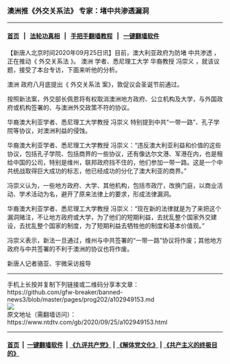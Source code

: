### 澳洲推《外交关系法》 专家：堵中共渗透漏洞
------------------------

#### [首页](https://github.com/gfw-breaker/banned-news3/blob/master/README.md) &nbsp;&nbsp;|&nbsp;&nbsp; [法轮功真相](https://github.com/begood0513/basic/blob/master/README.md)  &nbsp;&nbsp;|&nbsp;&nbsp; [手把手翻墙教程](https://github.com/gfw-breaker/guides/wiki)  &nbsp;&nbsp;|&nbsp;&nbsp; [一键翻墙软件](https://github.com/gfw-breaker/nogfw/blob/master/README.md)  



<div><div class="post_content" itemprop="articleBody">
 <p>
  【新唐人北京时间2020年09月25日讯】目前，澳大利亚政府为防堵
  <ok href="https://www.ntdtv.com/gb/中共渗透.htm">
   中共渗透
  </ok>
  ，正在推动《
  <ok href="https://www.ntdtv.com/gb/外交关系法.htm">
   外交关系法
  </ok>
  》。
  <ok href="https://www.ntdtv.com/gb/澳洲.htm">
   澳洲
  </ok>
  学者、悉尼理工大学
  <ok href="https://www.ntdtv.com/gb/华裔教授.htm">
   华裔教授
  </ok>
  <ok href="https://www.ntdtv.com/gb/冯崇义.htm">
   冯崇义
  </ok>
  ，就该议题，接受了本台专访，下面来听他的分析。
 </p>
 <p>
  <ok href="https://www.ntdtv.com/gb/澳洲.htm">
   澳洲
  </ok>
  政府八月底提出《
  <ok href="https://www.ntdtv.com/gb/外交关系法.htm">
   外交关系法
  </ok>
  案》，敦促议会圣诞节前通过。
 </p>
 <p>
  按照新法案，外交部长佩恩将有权取消澳洲地方政府、公立机构及大学，与外国政府或机构签署的、与澳洲外交政策不符的协议。
 </p>
 <p>
  华裔澳大利亚学者、悉尼理工大学教授
  <ok href="https://www.ntdtv.com/gb/冯崇义.htm">
   冯崇义
  </ok>
  特别提到中共“一带一路”、孔子学院等协议，对澳洲利益的侵蚀。
 </p>
 <p>
  华裔澳大利亚学者、悉尼理工大学教授 冯崇义：“违反澳大利亚利益和价值的这些协议，包括孔子学院、包括商界的一些协议，还有像达尔文港、军港在内，也是租给中国的公司，特别是维州，联邦政府挡不住的，他们参加一带一路。这是一个中共统战取得巨大成功的标志，他已经成功的分化了澳大利亚的商界。”
 </p>
 <p>
  冯崇义认为，一些地方政府、大学、其他机构，包括市政厅，改换门庭，以商业活动、学术活动为名，避开了原来法律上的要求，形成法律漏洞。
 </p>
 <p>
  华裔澳大利亚学者、悉尼理工大学教授 冯崇义：“现在新的法律就是为了来把这个漏洞赌注，不让地方政府或大学，为了他们的短期利益，去扰乱整个国家外交建设，去扰乱整个国家的制度，为了短期利益去牺牲他的制度和基本价值观。”
 </p>
 <p>
  冯崇义表示，新法一旦通过，维州与中共签署的“一带一路”协议将作废；其他地方政府与中共签署的不利于澳洲的协议也将作废。
 </p>
 <p>
  新唐人记者骆亚、宇微采访报导
 </p>
 <div class="single_ad">
 </div>
</div>
</div>
<hr/>
手机上长按并复制下列链接或二维码分享本文章：<br/>
https://github.com/gfw-breaker/banned-news3/blob/master/pages/prog202/a102949153.md <br/>
<a href='https://github.com/gfw-breaker/banned-news3/blob/master/pages/prog202/a102949153.md'><img src='https://github.com/gfw-breaker/banned-news3/blob/master/pages/prog202/a102949153.md.png'/></a> <br/>
原文地址（需翻墙访问）：https://www.ntdtv.com/gb/2020/09/25/a102949153.html


------------------------
#### [首页](https://github.com/gfw-breaker/banned-news3/blob/master/README.md) &nbsp;|&nbsp; [一键翻墙软件](https://github.com/gfw-breaker/nogfw/blob/master/README.md) &nbsp;| [《九评共产党》](https://github.com/gfw-breaker/9ping.md/blob/master/README.md#九评之一评共产党是什么) | [《解体党文化》](https://github.com/gfw-breaker/jtdwh.md/blob/master/README.md) | [《共产主义的终极目的》](https://github.com/gfw-breaker/gczydzjmd.md/blob/master/README.md)


<img src='http://gfw-breaker.win/banned-news3/pages/prog202/a102949153.md' width='0px' height='0px'/>